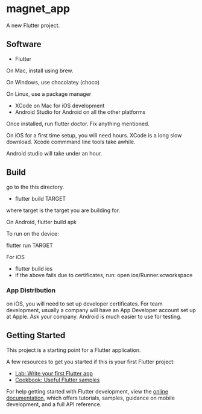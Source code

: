 # magnet_app

A new Flutter project.

## Software

- Flutter

On Mac, install using brew.

On Windows, use chocolatey (choco)

On Linux, use a package manager

- XCode on Mac for iOS development
- Android Studio for Android on all the other platforms

Once installed, run flutter doctor.  Fix anything mentioned.

On iOS for a first time setup, you will need hours.  XCode is a long slow download.  Xcode commmand line tools take awhile.

Android studio will take under an hour.

## Build

go to the this directory.

- flutter build TARGET

where target is the target you are building for.

On Android, flutter build apk

To run on the device: 

flutter run TARGET

For iOS

- flutter build ios
- if the above fails due to certificates, run: open ios/Runner.xcworkspace

### App Distribution

on iOS, you will need to set up developer certificates.  For team development, usually a company will have an App Developer account set up at Apple.  Ask your company.   Android is much easier to use for testing.  

## Getting Started

This project is a starting point for a Flutter application.

A few resources to get you started if this is your first Flutter project:

- [Lab: Write your first Flutter app](https://docs.flutter.dev/get-started/codelab)
- [Cookbook: Useful Flutter samples](https://docs.flutter.dev/cookbook)

For help getting started with Flutter development, view the
[online documentation](https://docs.flutter.dev/), which offers tutorials,
samples, guidance on mobile development, and a full API reference.

